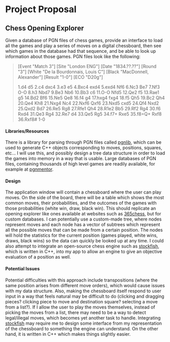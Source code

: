 # Project Proposal
## Chess Opening Explorer

[pgnlib]: http://pgnlib.sourceforge.net/ "pgnlib"
[pgnmentor]: http://www.pgnmentor.com/files.html "pgnmentor"
[365chess]: https://www.365chess.com/opening.php "365chess"
[stockfish]: https://stockfishchess.org/download/ "Stockfish"
Given a database of PGN files of chess games, provide an interface to load all the games and play a series of moves on a digital chessboard, then see which games in the database had that sequence, and be able to look up information about those games.
PGN files look like the following:
> [Event "Match 3"]
> [Site "London ENG"]
> [Date "1834.??.??"]
> [Round "3"]
> [White "De la Bourdonnais, Louis C"]
> [Black "MacDonnell, Alexander"]
> [Result "1-0"]
> [ECO "D20g"]
> 
> 1.d4 d5 2.c4 dxc4 3.e3 e5 4.Bxc4 exd4 5.exd4 Nf6 6.Nc3 Be7 
> 7.Nf3 O-O 8.h3 Nbd7 9.Be3 Nb6 10.Bb3 c6 11.O-O Nfd5 12.Qe2 
> f5 13.Rae1 g5 14.Bd2 Bf6 15.Ne5 Qe8 16.f4 g4 17.hxg4 fxg4 
> 18.f5 Qh5 19.Bc2 Qh4 20.Qe4 Kh8 21.Nxg4 Nc4 22.Nxf6 Qxf6 
> 23.Nxd5 cxd5 24.Qf4 Nxd2 25.Qxd2 Bd7 26.Re5 Rg8 27.Rfe1 Qh4 
> 28.R1e2 Bb5 29.Rf2 Rg4 30.f6 Rxd4 31.Qe3 Rg4 32.Re7 d4 
> 33.Qe5 Rg5 34.f7+ Rxe5 35.f8=Q+ Rxf8 36.Rxf8# 1-0

#### Libraries/Resources
There is a library for parsing through PGN files called [pgnlib], which can be used to generate C++ objects corresponding to moves, positions, squares, etc... I will use this, and possibly design a tree data structure in order to load the games into memory in a way that is usable. Large databases of PGN files, containing thousands of high level games are readily available, for example at [pgnmentor]. 
#### Design
The application window will contain a chessboard where the user can play moves. On the side of the board, there will be a table which shows the most common moves, their probabilities, and the outcomes of the games with those probabilities (white win, draw, black win). This should replicate an opening explorer like ones available at websites such as [365chess], but for custom databases.
I can potentially use a custom-made tree, where nodes represent moves and each node has a vector of subtrees which represent all the possible moves that can be made from a certain position. The nodes will hold the statistics for the current position (games played, white wins, draws, black wins) so the data can quickly be looked up at any time. I could also attempt to integrate an open-source chess engine such as [stockfish], which is written in C++, into my app to allow an engine to give an objective evaluation of a position as well.
#### Potential Issues
Potential difficulties with this approach include transpositions (where the same position arises from different move orders), which would cause issues with my data structure. Also, making the chessboard itself respond to user input in a way that feels natural may be difficult to do (clicking and dragging pieces? clicking piece to move and destination square? selecting a move from a list?). If I allow the user to play the moves themselves, instead of picking the moves from a list, there may need to be a way to detect legal/illegal moves, which becomes yet another task to handle. Integrating [stockfish] may require me to design some interface from my representation of the chessboard to something the engine can understand. On the other hand, it is written in C++ which makes things slightly easier. 
